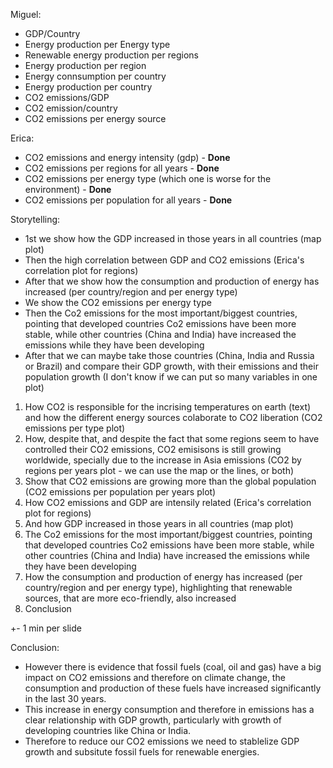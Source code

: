 Miguel:
- GDP/Country
- Energy production per Energy type
- Renewable energy production per regions
- Energy production per region
- Energy connsumption per country
- Energy production per country
- CO2 emissions/GDP
- CO2 emission/country
- CO2 emissions per energy source

Erica:
- CO2 emissions and energy intensity (gdp) - **Done**
- CO2 emissions per regions for all years - **Done**
- CO2 emissions per energy type (which one is worse for the environment) - **Done**
- CO2 emissions per population for all years - **Done**


Storytelling:
- 1st we show how the GDP increased in those years in all countries (map plot)
- Then the high correlation between GDP and CO2 emissions (Erica's correlation plot for regions)
- After that we show how the consumption and production of energy has increased (per country/region and per energy type)
- We show the CO2 emissions per energy type
- Then the Co2 emissions for the most important/biggest countries, pointing that developed countries Co2 emissions have been more stable, while other countries (China and India) have increased the emissions while they have been developing
- After that we can maybe take those countries (China, India and Russia or Brazil) and compare their GDP growth, with their emissions and their population growth (I don't know if we can put so many variables in one plot)


1) How CO2 is responsible for the incrising temperatures on earth (text) and how the different energy sources colaborate to CO2 liberation (CO2 emissions per type plot)
2) How, despite that, and despite the fact that some regions seem to have controlled their CO2 emissions, CO2 emisisons is still growing worldwide, specially due to the increase in Asia emissions (CO2 by regions per years plot - we can use the map or the lines, or both)
3) Show that CO2 emissions are growing more than the global population (CO2 emissions per population per years plot)
4) How CO2 emissions and GDP are intensily related (Erica's correlation plot for regions)
5) And how GDP increased in those years in all countries (map plot)
6) The Co2 emissions for the most important/biggest countries, pointing that developed countries Co2 emissions have been more stable, while other countries (China and India) have increased the emissions while they have been developing
7) How the consumption and production of energy has increased (per country/region and per energy type), highlighting that renewable sources, that are more eco-friendly, also increased
8) Conclusion


+- 1 min per slide

Conclusion:
- However there is evidence that fossil fuels (coal, oil and gas) have a big impact on CO2 emissions and therefore on climate change, the consumption and production of these fuels have increased significantly in the last 30 years. 
- This increase in energy consumption and therefore in emissions has a clear relationship with GDP growth, particularly with growth of developing countries like China or India.
- Therefore to reduce our CO2 emissions we need to stablelize GDP growth and subsitute fossil fuels for renewable energies.